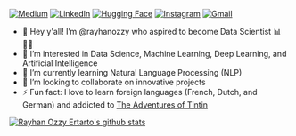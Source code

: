[![Medium](https://img.shields.io/badge/Medium-12100E?style=for-the-badge&logo=medium&logoColor=white)](https://www.medium.com/@rayhanozzy)
[![LinkedIn](https://img.shields.io/badge/LinkedIn-0077B5?style=for-the-badge&logo=linkedin&logoColor=white)](https://www.linkedin.com/in/rayhanozzy/)
[![Hugging Face](https://img.shields.io/badge/Hugging%20Face-ffff00?style=for-the-badge&logo=huggingface&logoColor=white)](https://huggingface.co/rayhanozzy)
[![Instagram](https://img.shields.io/badge/Instagram-833AB4?style=for-the-badge&logo=instagram&logoColor=white)](https://www.instagram.com/rayhanozzye/)
[![Gmail](https://img.shields.io/badge/GMail-DB4437?style=for-the-badge&logo=gmail&logoColor=white)](mailto:rayhanozzy@gmail.com)


- 👋 Hey y'all! I’m @rayhanozzy who aspired to become Data Scientist :bar_chart::man_scientist:
- 👀 I’m interested in Data Science, Machine Learning, Deep Learning, and Artificial Intelligence
- 🌱 I’m currently learning Natural Language Processing (NLP)
- 💞️ I’m looking to collaborate on innovative projects
- ⚡ Fun fact: I love to learn foreign languages (French, Dutch, and German) and addicted to [The Adventures of Tintin](https://en.m.wikipedia.org/wiki/The_Adventures_of_Tintin)

[![Rayhan Ozzy Ertarto's github stats](https://github-readme-stats.vercel.app/api?username=rayhanozzy&theme=blue-white)](https://github.com/rayhanozzy/github-readme-stats)

<!---
rayhanozzy/rayhanozzy is a ✨ special ✨ repository because its `README.md` (this file) appears on your GitHub profile.
You can click the Preview link to take a look at your changes.
--->
